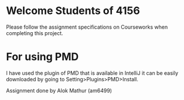 # Welcome Students of 4156

Please follow the assignment specifications on Courseworks when completing this project.

# For using PMD 
I have used the plugin of PMD that is available in IntelliJ it can be easily downloaded by going to Setting>Plugins>PMD>Install.

Assignment done by Alok Mathur (am6499)
